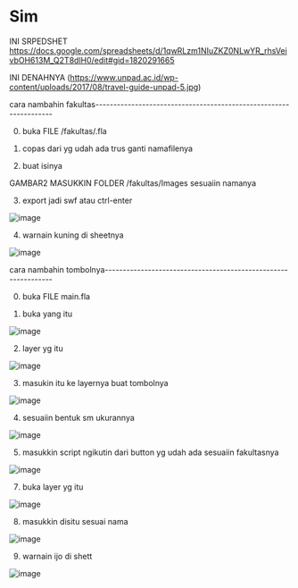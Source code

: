 # Sim
INI SRPEDSHET
https://docs.google.com/spreadsheets/d/1qwRLzm1NIuZKZ0NLwYR_rhsVeivbOH613M_Q2T8dlH0/edit#gid=1820291665

INI DENAHNYA
(https://www.unpad.ac.id/wp-content/uploads/2017/08/travel-guide-unpad-5.jpg)

cara nambahin fakultas------------------------------------------------------------------

0. buka FILE /fakultas/<namafakultas>.fla
  
1. copas dari yg udah ada trus ganti namafilenya
  
2. buat isinya
  
GAMBAR2 MASUKKIN FOLDER /fakultas/Images sesuaiin namanya
  
3. export jadi swf atau ctrl-enter
  
  ![image](https://github.com/bagus2705/Sim/assets/57803800/e68acdd8-6903-416d-8f3c-bbb47ec7d4e1)
  
4.  warnain kuning di sheetnya

  ![image](https://github.com/bagus2705/Sim/assets/57803800/15569cad-bddd-4337-a591-e53580be2c0e)


  
cara nambahin tombolnya---------------------------------------------------------------
  
0. buka FILE main.fla
  
1. buka yang itu
  
![image](https://github.com/bagus2705/Sim/assets/57803800/102b62f5-ea6f-49a7-98f5-29fb69cbadf1)

2. layer yg itu
  
![image](https://github.com/bagus2705/Sim/assets/57803800/302054fb-c3c2-49a3-8b07-3f0fcaadb2c2)

3. masukin itu ke layernya buat tombolnya
  
![image](https://github.com/bagus2705/Sim/assets/57803800/6ad77d33-d5b0-4988-a09a-4449aa94879a)

4. sesuaiin bentuk sm ukurannya
  
![image](https://github.com/bagus2705/Sim/assets/57803800/e6d24518-7f05-4f13-b8d4-c5d5610fb49f)

5. masukkin script ngikutin dari button yg udah ada sesuaiin fakultasnya
  
 ![image](https://github.com/bagus2705/Sim/assets/57803800/313ed6e7-c970-40d3-81c7-d1e45b5519f9)

7. buka layer yg itu
  
  ![image](https://github.com/bagus2705/Sim/assets/57803800/63595cf3-5c12-4014-98d8-385364b09261)
  
8. masukkin disitu sesuai nama
  
  ![image](https://github.com/bagus2705/Sim/assets/57803800/18b1bcb6-c33d-426d-b3df-2aa872c28dae)
  
9. warnain ijo di shett
  
  ![image](https://github.com/bagus2705/Sim/assets/57803800/bc4e1028-36f8-4fad-933c-ce307b0cf022)


